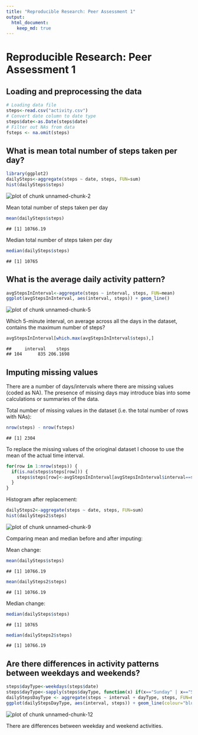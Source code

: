 ```yaml
---
title: "Reproducible Research: Peer Assessment 1"
output: 
  html_document:
    keep_md: true
---
```


# Reproducible Research: Peer Assessment 1


## Loading and preprocessing the data

```r
# Loading data file
steps<-read.csv("activity.csv")
# Convert date column to date type
steps$date<-as.Date(steps$date)
# Filter out NAs from data
fsteps <- na.omit(steps)
```



## What is mean total number of steps taken per day?

```r
library(ggplot2)
dailySteps<-aggregate(steps ~ date, steps, FUN=sum)
hist(dailySteps$steps)
```

![plot of chunk unnamed-chunk-2](figure/unnamed-chunk-2-1.png)

Mean total number of steps taken per day

```r
mean(dailySteps$steps)
```

```
## [1] 10766.19
```
Median total number of steps taken per day

```r
median(dailySteps$steps)
```

```
## [1] 10765
```




## What is the average daily activity pattern?

```r
avgStepsInInterval<-aggregate(steps ~ interval, steps, FUN=mean)
ggplot(avgStepsInInterval, aes(interval, steps)) + geom_line()
```

![plot of chunk unnamed-chunk-5](figure/unnamed-chunk-5-1.png)

Which 5-minute interval, on average across all the days in the dataset, contains the maximum number of steps?

```r
avgStepsInInterval[which.max(avgStepsInInterval$steps),]
```

```
##     interval    steps
## 104      835 206.1698
```



## Imputing missing values
There are a number of days/intervals where there are missing values (coded as NA). The presence of missing days may introduce bias into some calculations or summaries of the data.

Total number of missing values in the dataset (i.e. the total number of rows with NAs):

```r
nrow(steps) - nrow(fsteps)
```

```
## [1] 2304
```
To replace the missing values of the orioginal dataset I choose to use the mean of the actual time interval.

```r
for(row in 1:nrow(steps)) {
  if(is.na(steps$steps[row])) {
    steps$steps[row]<-avgStepsInInterval[avgStepsInInterval$interval==steps$interval[row],]$steps
  }
}
```
Histogram after replacement:

```r
dailySteps2<-aggregate(steps ~ date, steps, FUN=sum)
hist(dailySteps2$steps)
```

![plot of chunk unnamed-chunk-9](figure/unnamed-chunk-9-1.png)

Comparing mean and median before and after imputing:

Mean change:

```r
mean(dailySteps$steps)
```

```
## [1] 10766.19
```

```r
mean(dailySteps2$steps)
```

```
## [1] 10766.19
```
Median change:

```r
median(dailySteps$steps)
```

```
## [1] 10765
```

```r
median(dailySteps2$steps)
```

```
## [1] 10766.19
```



## Are there differences in activity patterns between weekdays and weekends?

```r
steps$dayType<-weekdays(steps$date)
steps$dayType<-sapply(steps$dayType, function(x) if(x=="Sunday" | x=="Saturday") "weekend" else "weekday")
dailyStepsDayType <- aggregate(steps ~ interval + dayType, steps, FUN=mean)
ggplot(dailyStepsDayType, aes(interval, steps)) + geom_line(colour="blue") + facet_grid(dayType ~ .)
```

![plot of chunk unnamed-chunk-12](figure/unnamed-chunk-12-1.png)

There are differences between weekday and weekend activities.
